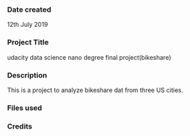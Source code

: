 ### Date created
12th July 2019
### Project Title
udacity data science nano degree final project(bikeshare)
### Description
This is a project to analyze bikeshare dat from three US cities.

### Files used


### Credits
